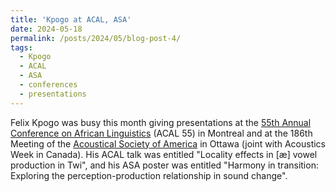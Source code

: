 ```yaml
---
title: 'Kpogo at ACAL, ASA'
date: 2024-05-18
permalink: /posts/2024/05/blog-post-4/
tags:
  - Kpogo
  - ACAL
  - ASA
  - conferences
  - presentations
---
```


Felix Kpogo was busy this month giving presentations at the <a href="https://acal55.mull-lab.org/program/" target="_blank" rel="noopener noreferrer">55th Annual Conference on African Linguistics</a> (ACAL 55) in Montreal and at the 186th Meeting of the <a href="https://acousticalsociety.org/" target="_blank" rel="noopener noreferrer">Acoustical Society of America</a> in Ottawa (joint with Acoustics Week in Canada). His ACAL talk was entitled "Locality effects in [æ] vowel production in Twi", and his ASA poster was entitled "Harmony in transition: Exploring the perception-production relationship in sound change".
